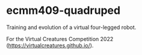 # ecmm409-quadruped
Training and evolution of a virtual four-legged robot. 

For the Virtual Creatures Competition 2022 (https://virtualcreatures.github.io/).
